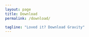 ```yaml
---
layout: page
title: Download
permalink: /download/

tagline: "Loved it? Download Gravity"
---
```




